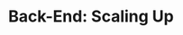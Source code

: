 ---
layout: module
title: "Back-End: Scaling Up"
type: topic
num: 11
draft: 1
start_date: 2025-04-24
slides:
    - start_date: 2025-04-24
      num: 17
      type: lecture
      title: Scaling an App
      draft: 1
      url: https://docs.google.com/presentation/d/1cyXi_ZKqdMzDDWBOerW02yPTl2K8chkoNI5htzjkciE/edit#slide=id.g29c926bd7b1_0_477
readings:
    - start_date: 2025-04-24
      type: reading
      title: Kubernetes Basics (Tutorial)
      url: https://kubernetes.io/docs/tutorials/kubernetes-basics/
---